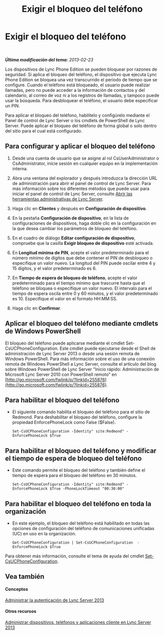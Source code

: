 ﻿---
title: Exigir el bloqueo del teléfono
TOCTitle: Exigir el bloqueo del teléfono
ms:assetid: 1f89298b-aea9-4952-93ca-0270b565792b
ms:mtpsurl: https://technet.microsoft.com/es-es/library/Gg520963(v=OCS.15)
ms:contentKeyID: 48274652
ms.date: 01/07/2017
mtps_version: v=OCS.15
ms.translationtype: HT
---

# Exigir el bloqueo del teléfono

 

_**Última modificación del tema:** 2013-02-23_

Los dispositivos de Lync Phone Edition se pueden bloquear por razones de seguridad. Si aplica el bloqueo del teléfono, el dispositivo que ejecuta Lync Phone Edition se bloquea una vez transcurrido el período de tiempo que se configure. Cuando el teléfono está bloqueado, el usuario puede realizar llamadas, pero no puede acceder a la información de contactos y del calendario, al correo de voz ni a los registros de llamadas, y tampoco puede usar la búsqueda. Para desbloquear el teléfono, el usuario debe especificar un PIN.

Para aplicar el bloqueo del teléfono, habilítelo y configúrelo mediante el Panel de control de Lync Server o los cmdlets de PowerShell de Lync Server. Puede aplicar el bloqueo del teléfono de forma global o solo dentro del sitio para el cual está configurado.

## Para configurar y aplicar el bloqueo del teléfono

1.  Desde una cuenta de usuario que se asigne al rol CsUserAdministrator o CsAdministrator, inicie sesión en cualquier equipo en la implementación interna.

2.  Abra una ventana del explorador y después introduzca la dirección URL de administración para abrir el panel de control de Lync Server. Para más información sobre los diferentes métodos que puede usar para iniciar el panel de control de Lync Server, consulte [Abrir las herramientas administrativas de Lync Server](lync-server-2013-open-lync-server-administrative-tools.md).

3.  Haga clic en **Clientes** y después en **Configuración de dispositivo**.

4.  En la pestaña **Configuración de dispositivo**, en la lista de configuraciones de dispositivos, haga doble clic en la configuración en la que desea cambiar los parámetros de bloqueo del teléfono.

5.  En el cuadro de diálogo **Editar configuración de dispositivo**, compruebe que la casilla **Exigir bloqueo de dispositivo** esté activada.

6.  En **Longitud mínima de PIN**, acepte el valor predeterminado para el número mínimo de dígitos que debe contener el PIN de desbloqueo o especifique un valor nuevo. La longitud del PIN puede oscilar entre 4 y 15 dígitos, y el valor predeterminado es 6.

7.  En **Tiempo de espera de bloqueo de teléfono**, acepte el valor predeterminado para el tiempo mínimo que trascurre hasta que el teléfono se bloquea o especifique un valor nuevo. El intervalo para el tiempo de espera oscila entre 0 y 60 minutos, y el valor predeterminado es 10. Especifique el valor en el formato HH:MM:SS.

8.  Haga clic en **Confirmar**.

## Aplicar el bloqueo del teléfono mediante cmdlets de Windows PowerShell

El bloqueo del teléfono puede aplicarse mediante el cmdlet Set-CsUCPhoneConfiguration. Este cmdlet puede ejecutarse desde el Shell de administración de Lync Server 2013 o desde una sesión remota de Windows PowerShell. Para más información sobre el uso de una conexión remota de Windows PowerShell a Lync Server, consulte el artículo del blog sobre Windows PowerShell de Lync Server "Inicio rápido: Administración de Microsoft Lync Server 2010 con PowerShell remoto" en [http://go.microsoft.com/fwlink/p/?linkId=255876](http://go.microsoft.com/fwlink/p/?linkid=255876).

## Para habilitar el bloqueo del teléfono

  - El siguiente comando habilita el bloqueo del teléfono para el sitio de Redmond. Para deshabilitar el bloqueo del teléfono, configure la propiedad EnforcePhoneLock como False ($False).
    
        Set-CsUCPhoneConfiguration -Identity" site:Redmond" -EnforcePhoneLock $True

## Para habilitar el bloqueo del teléfono y modificar el tiempo de espera de bloqueo del teléfono

  - Este comando permite el bloqueo del teléfono y también define el tiempo de espera para el bloqueo del teléfono en 30 minutos.
    
        Set-CsUCPhoneConfiguration -Identity" site:Redmond" -EnforcePhoneLock $True -PhoneLockTimeout "00:30:00"

## Para habilitar el bloqueo del teléfono en toda la organización

  - En este ejemplo, el bloqueo del teléfono está habilitado en todas las opciones de configuración del teléfono de comunicaciones unificadas (UC) en uso en la organización.
    
        Get-CsUCPhoneConfiguration | Set-CsUCPhoneConfiguration  -EnforcePhoneLock $True

Para obtener más información, consulte el tema de ayuda del cmdlet [Set-CsUCPhoneConfiguration](set-csucphoneconfiguration.md).

## Vea también

#### Conceptos

[Administrar la autenticación de Lync Server 2013](lync-server-2013-managing-lync-server-authentication.md)  

#### Otros recursos

[Administrar dispositivos, teléfonos y aplicaciones cliente en Lync Server 2013](lync-server-2013-managing-devices-phones-and-client-applications.md)

